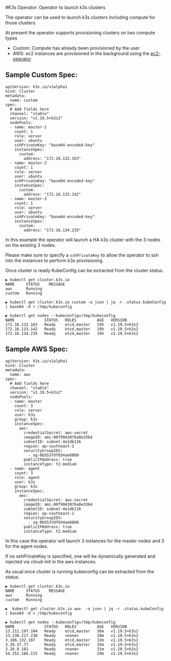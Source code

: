 #K3s Operator: Operator to launch k3s clusters

The operator can be used to launch k3s clusters including compute for those clusters.

At present the operator supports provisioning clusters on two compute types

* Custom: Compute has already been provisioned by the user
* AWS: ec2 instances are provisioned in the background using the [ec2-operator](https://github.com/ibrokethecloud/ec2-operator)

## Sample Custom Spec:

```bigquery
apiVersion: k3s.io/v1alpha1
kind: Cluster
metadata:
  name: custom
spec:
  # Add fields here
  channel: "stable"
  version: "v1.19.5+k3s2"
  nodePools:
  - name: master-1
    count: 1
    role: server
    user: ubuntu
    sshPrivateKey: "base64-encoded-key"
    instanceSpec:
      custom:
        address: "172.16.132.163"
  - name: master-2
    count: 1
    role: server
    user: ubuntu
    sshPrivateKey: "base64-encoded-key"
    instanceSpec:
      custom:
        address: "172.16.133.142"        
  - name: master-3
    count: 1
    role: server
    user: ubuntu
    sshPrivateKey: "base64-encoded-key"
    instanceSpec:
      custom:
        address: "172.16.134.235"             
```

In this example the operator will launch a HA k3s cluster with the 3 nodes on the existing 3 nodes.

Please make sure to specify a `sshPrivateKey` to allow the operator to ssh into the instances to perform k3s provisioning.

Once cluster is ready KubeConfig can be extracted from the cluster status.

```bigquery
▶ kubectl get cluster.k3s.io
NAME     STATUS    MESSAGE
aws      Running
custom   Running

▶ kubectl get cluster.k3s.io custom -o json | jq -r .status.kubeConfig | base64 -d > /tmp/kubeconfig

▶ kubectl get nodes --kubeconfig=/tmp/kubeconfig
NAME             STATUS   ROLES         AGE   VERSION
172.16.132.163   Ready    etcd,master   19h   v1.19.5+k3s2
172.16.133.142   Ready    etcd,master   19h   v1.19.5+k3s2
172.16.134.235   Ready    etcd,master   19h   v1.19.5+k3s2
```


## Sample AWS Spec:
```bigquery
apiVersion: k3s.io/v1alpha1
kind: Cluster
metadata:
  name: aws
spec:
  # Add fields here
  channel: "stable"
  version: "v1.19.5+k3s2"
  nodePools:
  - name: master
    count: 3
    role: server
    user: k3s
    group: k3s
    instanceSpec:
      aws:
        credentialSecret: aws-secret
        imageID: ami-00f9943076a0e3364
        subnetID: subnet-4e1db116
        region: ap-southeast-2
        securityGroupIDS:
          - sg-0b5537df034ae6860
        publicIPAddress: true
        instanceType: t2.medium
  - name: agent
    count: 3
    role: agent
    user: k3s
    group: k3s
    instanceSpec:
      aws:
        credentialSecret: aws-secret
        imageID: ami-00f9943076a0e3364
        subnetID: subnet-4e1db116
        region: ap-southeast-2
        securityGroupIDS:
          - sg-0b5537df034ae6860
        publicIPAddress: true
        instanceType: t2.medium        
```

In this case the operator will launch 3 instances for the master nodes and 3 for the agent nodes.

If no sshPrivateKey is specified, one will be dynamically generated and injected via cloud-init in the aws instances.

As usual once cluster is running kubeconfig can be extracted from the status.

```bigquery
▶ kubectl get cluster.k3s.io
NAME     STATUS    MESSAGE
aws      Running
custom   Running

▶  kubectl get cluster.k3s.io aws  -o json | jq -r .status.kubeConfig | base64 -d > /tmp/kubeconfig

▶ kubectl get nodes --kubeconfig=/tmp/kubeconfig
NAME             STATUS   ROLES         AGE   VERSION
13.211.197.104   Ready    etcd,master   36m   v1.19.5+k3s2
13.238.217.238   Ready    <none>        28m   v1.19.5+k3s2
3.106.132.107    Ready    etcd,master   32m   v1.19.5+k3s2
3.26.37.77       Ready    etcd,master   35m   v1.19.5+k3s2
3.26.8.181       Ready    <none>        31m   v1.19.5+k3s2
54.252.166.115   Ready    <none>        29m   v1.19.5+k3s2
```